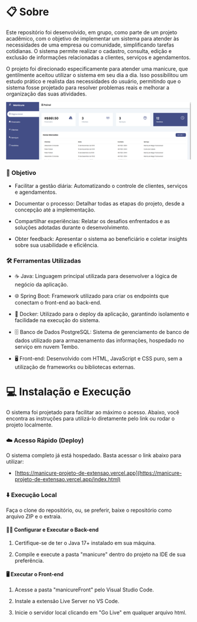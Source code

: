 # :clipboard: Sobre
Este repositório foi desenvolvido, em grupo, como parte de um projeto acadêmico, com o objetivo de implementar um sistema para atender às necessidades de uma empresa ou comunidade, simplificando tarefas cotidianas. O sistema permite realizar o cadastro, consulta, edição e exclusão de informações relacionadas a clientes, serviços e agendamentos.

O projeto foi direcionado especificamente para atender uma manicure, que gentilmente aceitou utilizar o sistema em seu dia a dia. Isso possibilitou um estudo prático e realista das necessidades do usuário, permitindo que o sistema fosse projetado para resolver problemas reais e melhorar a organização das suas atividades.


<p align="center">
  <img src="manicurePage.png" alt="homePage"/>
  <br>
</p>


### 🎯 Objetivo

- Facilitar a gestão diária: Automatizando o controle de clientes, serviços e agendamentos.
  
- Documentar o processo: Detalhar todas as etapas do projeto, desde a concepção até a implementação.
  
- Compartilhar experiências: Relatar os desafios enfrentados e as soluções adotadas durante o desenvolvimento.
  
- Obter feedback: Apresentar o sistema ao beneficiário e coletar insights sobre sua usabilidade e eficiência.

### 🛠️ Ferramentas Utilizadas

- ☕ Java: Linguagem principal utilizada para desenvolver a lógica de negócio da aplicação.
  
- 🌐 Spring Boot: Framework utilizado para criar os endpoints que conectam o front-end ao back-end.
  
- 🐳 Docker: Utilizado para o deploy da aplicação, garantindo isolamento e facilidade na execução do sistema.
  
- 🗄️ Banco de Dados PostgreSQL: Sistema de gerenciamento de banco de dados utilizado para armazenamento das informações, hospedado no serviço em nuvem Tembo.
  
- 🖥️ Front-end: Desenvolvido com HTML, JavaScript e CSS puro, sem a utilização de frameworks ou bibliotecas externas.


# 💻 Instalação e Execução

O sistema foi projetado para facilitar ao máximo o acesso. Abaixo, você encontra as instruções para utilizá-lo diretamente pelo link ou rodar o projeto localmente.

### ☁️ Acesso Rápido (Deploy)
O sistema completo já está hospedado. Basta acessar o link abaixo para utilizar:
- [https://manicure-projeto-de-extensao.vercel.app](https://manicure-projeto-de-extensao.vercel.app/index.html)

### ⬇️ Execução Local

Faça o clone do repositório, ou, se preferir, baixe o repositório como arquivo ZIP e o extraia.

#### 👨‍💻 Configurar e Executar o Back-end

1. Certifique-se de ter o Java 17+ instalado em sua máquina.
   
2. Compile e execute a pasta "manicure" dentro do projeto na IDE de sua preferência.

#### 🖥️ Executar o Front-end

1. Acesse a pasta "manicureFront" pelo Visual Studio Code.
   
2. Instale a extensão Live Server no VS Code.
   
3. Inicie o servidor local clicando em "Go Live" em qualquer arquivo html.

